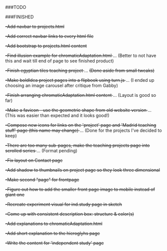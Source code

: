 ###TODO


###FINISHED

<s> -Add navbar to projects.html </s>

<s> -Add correct navbar links to every html file </s>

<s> -Add bootstrap to projects.html content </s>

<s> -Find illusion example for chromaticAdaptation.html </s> ... (Better to not have this and wait till end of page to see finished product)

<s> -Finish egyptian tiles teaching project </s> ... <s> (Done aside from small tweaks) </s>

<s> -Make boldIdea project pages into a flipbook using turn.js </s> ... (I ended up choosing an image carousel after critique from Gabby)

<s> -Finish arranging chromaticAdaptation.html content </s> ... (Layout is good so far)

<s> -Make a favicon - use the geometric shape from old website version </s> ... (This was easier than expected and it looks good!)

<s> -Compose new icons for links on the 'project' page and 'Madrid teaching stuff' page (this name may change) </s> ... (Done for the projects I've decided to keep)

<s> -There are too many sub-pages, make the teaching projects page into scrolled series </s> ... (Format pending)

<s> -Fix layout on Contact page </s>

<s> -Add shadow to thumbnails on project page so they look three dimensional </s>

<s> -Make second "page" for frontpage </s>

<s> -Figure out how to add the smaller front page image to mobile instead of giant one </s>

<s> -Recreate experiment visual for ind.study page in sketch </s>

<s> -Come up with consistent description box: structure & color(s) </s>

<s> -Add explanations to chromaticAdaptation.html </s>

<s> -Add short explanation to the hieroglyhs page </s>

<s> -Write the content for 'independent study' page </s>
